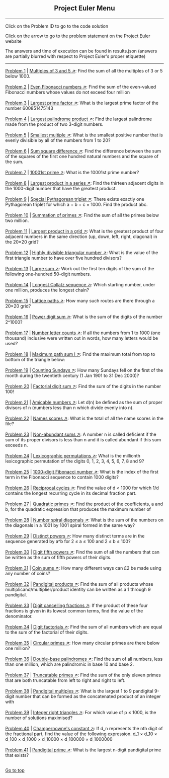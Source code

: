 ## <p align="center"> Project Euler Menu </p>

___

Click on the Problem ID to go to the code solution

Click on the arrow to go to the problem statement on the Project Euler website

The answers and time of execution can be found in results.json (answers are partially blurred with respect to Project Euler's proper etiquette)

___

[Problem 1](https://github.com/zheng214/euler/blob/master/euler/1/index.js#L2-L15) | [Multiples of 3 and 5 :arrow_upper_right:](https://projecteuler.net/problem=1): 
  Find the sum of all the multiples of 3 or 5 below 1000.
<br/><br/>
[Problem 2](https://github.com/zheng214/euler/blob/master/euler/1/index.js#L17-L31) | [Even Fibonacci numbers :arrow_upper_right:](https://projecteuler.net/problem=2): 
  Find the sum of the even-valued Fibonacci numbers whose values do not exceed four million
<br/><br/>
[Problem 3](https://github.com/zheng214/euler/blob/master/euler/1/index.js#L33-L49) | [Largest prime factor :arrow_upper_right:](https://projecteuler.net/problem=3): 
  What is the largest prime factor of the number 600851475143
<br/><br/>
[Problem 4](https://github.com/zheng214/euler/blob/master/euler/1/index.js#L51-L107) | [Largest palindrome product :arrow_upper_right:](https://projecteuler.net/problem=4): 
  Find the largest palindrome made from the product of two 3-digit numbers.
<br/><br/>
[Problem 5](https://github.com/zheng214/euler/blob/master/euler/1/index.js#L109-L161) | [Smallest multiple :arrow_upper_right:](https://projecteuler.net/problem=5): 
  What is the smallest positive number that is evenly divisible by all of the numbers from 1 to 20?
<br/><br/>
[Problem 6](https://github.com/zheng214/euler/blob/master/euler/1/index.js#L163-L179) | [Sum square difference :arrow_upper_right:](https://projecteuler.net/problem=6): 
  Find the difference between the sum of the squares of the first one hundred natural numbers and the square of the sum.
<br/><br/>
[Problem 7](https://github.com/zheng214/euler/blob/master/euler/1/index.js#L181-L195) | [10001st prime :arrow_upper_right:](https://projecteuler.net/problem=7): 
  What is the 10001st prime number?
<br/><br/>
[Problem 8](https://github.com/zheng214/euler/blob/master/euler/1/index.js#L197-L228) | [Largest product in a series :arrow_upper_right:](https://projecteuler.net/problem=8): 
  Find the thirteen adjacent digits in the 1000-digit number that have the greatest product.
<br/><br/>
[Problem 9](https://github.com/zheng214/euler/blob/master/euler/1/index.js#L230-L248) | [Special Pythagorean triplet :arrow_upper_right:](https://projecteuler.net/problem=9): 
  There exists exactly one Pythagorean triplet for which a + b + c = 1000. Find the product abc.
<br/><br/>
[Problem 10](https://github.com/zheng214/euler/blob/master/euler/1/index.js#L250-L290) | [Summation of primes :arrow_upper_right:](https://projecteuler.net/problem=10): 
  Find the sum of all the primes below two million.
<br/><br/>
[Problem 11](https://github.com/zheng214/euler/blob/master/euler/2/index.js#L2-L30) | [Largest product in a grid :arrow_upper_right:](https://projecteuler.net/problem=11): 
  What is the greatest product of four adjacent numbers in the same direction (up, down, left, right, diagonal) in the 20×20 grid?
<br/><br/>
[Problem 12](https://github.com/zheng214/euler/blob/master/euler/2/index.js#L32-L84) | [Highly divisible triangular number :arrow_upper_right:](https://projecteuler.net/problem=12): 
  What is the value of the first triangle number to have over five hundred divisors?
<br/><br/>
[Problem 13](https://github.com/zheng214/euler/blob/master/euler/2/index.js#L86-L112) | [Large sum :arrow_upper_right:](https://projecteuler.net/problem=13): 
  Work out the first ten digits of the sum of the following one-hundred 50-digit numbers.
<br/><br/>
[Problem 14](https://github.com/zheng214/euler/blob/master/euler/2/index.js#L114-L170) | [Longest Collatz sequence :arrow_upper_right:](https://projecteuler.net/problem=14): 
  Which starting number, under one million, produces the longest chain?
<br/><br/>
[Problem 15](https://github.com/zheng214/euler/blob/master/euler/2/index.js#L173-L186) | [Lattice paths :arrow_upper_right:](https://projecteuler.net/problem=15): 
  How many such routes are there through a 20×20 grid?
<br/><br/>
[Problem 16](https://github.com/zheng214/euler/blob/master/euler/2/index.js#L188-L234) | [Power digit sum :arrow_upper_right:](https://projecteuler.net/problem=16): 
  What is the sum of the digits of the number 2^1000?
<br/><br/>
[Problem 17](https://github.com/zheng214/euler/blob/master/euler/2/index.js#L236-L264) | [Number letter counts :arrow_upper_right:](https://projecteuler.net/problem=17): 
  If all the numbers from 1 to 1000 (one thousand) inclusive were written out in words, how many letters would be used?
<br/><br/>
[Problem 18](https://github.com/zheng214/euler/blob/master/euler/2/index.js#L266-L329) | [Maximum path sum I :arrow_upper_right:](https://projecteuler.net/problem=18): 
  Find the maximum total from top to bottom of the triangle below:
<br/><br/>
[Problem 19](https://github.com/zheng214/euler/blob/master/euler/2/index.js#L331-L363) | [Counting Sundays :arrow_upper_right:](https://projecteuler.net/problem=19): 
  How many Sundays fell on the first of the month during the twentieth century (1 Jan 1901 to 31 Dec 2000)?
<br/><br/>
[Problem 20](https://github.com/zheng214/euler/blob/master/euler/2/index.js#L365-L399) | [Factorial digit sum :arrow_upper_right:](https://projecteuler.net/problem=20): 
  Find the sum of the digits in the number 100!
<br/><br/>
[Problem 21](https://github.com/zheng214/euler/blob/master/euler/3/index.js#L5-L33) | [Amicable numbers :arrow_upper_right:](https://projecteuler.net/problem=21): 
  Let d(n) be defined as the sum of proper divisors of n (numbers less than n which divide evenly into n).
<br/><br/>
[Problem 22](https://github.com/zheng214/euler/blob/master/euler/3/index.js#L35-L61) | [Names scores :arrow_upper_right:](https://projecteuler.net/problem=22): 
  What is the total of all the name scores in the file?
<br/><br/>
[Problem 23](https://github.com/zheng214/euler/blob/master/euler/3/index.js#L63-L100) | [Non-abundant sums :arrow_upper_right:](https://projecteuler.net/problem=23): 
  A number n is called deficient if the sum of its proper divisors is less than n and it is called abundant if this sum exceeds n.
<br/><br/>
[Problem 24](https://github.com/zheng214/euler/blob/master/euler/3/index.js#L102-L149) | [Lexicographic permutations :arrow_upper_right:](https://projecteuler.net/problem=24): 
  What is the millionth lexicographic permutation of the digits 0, 1, 2, 3, 4, 5, 6, 7, 8 and 9?
<br/><br/>
[Problem 25](https://github.com/zheng214/euler/blob/master/euler/3/index.js#L151-L193) | [1000-digit Fibonacci number :arrow_upper_right:](https://projecteuler.net/problem=25): 
  What is the index of the first term in the Fibonacci sequence to contain 1000 digits?
<br/><br/>
[Problem 26](https://github.com/zheng214/euler/blob/master/euler/3/index.js#L195-L237) | [Reciprocal cycles :arrow_upper_right:](https://projecteuler.net/problem=26): 
  Find the value of d < 1000 for which 1/d contains the longest recurring cycle in its decimal fraction part.
<br/><br/>
[Problem 27](https://github.com/zheng214/euler/blob/master/euler/3/index.js#L240-L289) | [Quadratic primes :arrow_upper_right:](https://projecteuler.net/problem=27): 
  Find the product of the coefficients, a and b, for the quadratic expression that produces the maximum number of
<br/><br/>
[Problem 28](https://github.com/zheng214/euler/blob/master/euler/3/index.js#L291-L317) | [Number spiral diagonals :arrow_upper_right:](https://projecteuler.net/problem=28): 
  What is the sum of the numbers on the diagonals in a 1001 by 1001 spiral formed in the same way?
<br/><br/>
[Problem 29](https://github.com/zheng214/euler/blob/master/euler/3/index.js#L319-L354) | [Distinct powers :arrow_upper_right:](https://projecteuler.net/problem=29): 
  How many distinct terms are in the sequence generated by a^b for 2 ≤ a ≤ 100 and 2 ≤ b ≤ 100?
<br/><br/>
[Problem 30](https://github.com/zheng214/euler/blob/master/euler/3/index.js#L356-L420) | [Digit fifth powers :arrow_upper_right:](https://projecteuler.net/problem=30): 
  Find the sum of all the numbers that can be written as the sum of fifth powers of their digits.
<br/><br/>
[Problem 31](https://github.com/zheng214/euler/blob/master/euler/4/index.js#L2-L60) | [Coin sums :arrow_upper_right:](https://projecteuler.net/problem=31): 
  How many different ways can £2 be made using any number of coins?
<br/><br/>
[Problem 32](https://github.com/zheng214/euler/blob/master/euler/4/index.js#L62-L138) | [Pandigital products :arrow_upper_right:](https://projecteuler.net/problem=32): 
  Find the sum of all products whose multiplicand/multiplier/product identity can be written as a 1 through 9 pandigital.
<br/><br/>
[Problem 33](https://github.com/zheng214/euler/blob/master/euler/4/index.js#L140-L184) | [Digit cancelling fractions :arrow_upper_right:](https://projecteuler.net/problem=33): 
  If the product of these four fractions is given in its lowest common terms, find the value of the denominator.
<br/><br/>
[Problem 34](https://github.com/zheng214/euler/blob/master/euler/4/index.js#L186-L282) | [Digit factorials :arrow_upper_right:](https://projecteuler.net/problem=34): 
  Find the sum of all numbers which are equal to the sum of the factorial of their digits.
<br/><br/>
[Problem 35](https://github.com/zheng214/euler/blob/master/euler/4/index.js#L284-L332) | [Circular primes :arrow_upper_right:](https://projecteuler.net/problem=35): 
  How many circular primes are there below one million?
<br/><br/>
[Problem 36](https://github.com/zheng214/euler/blob/master/euler/4/index.js#L334-L365) | [Double-base palindromes :arrow_upper_right:](https://projecteuler.net/problem=36): 
  Find the sum of all numbers, less than one million, which are palindromic in base 10 and base 2.
<br/><br/>
[Problem 37](https://github.com/zheng214/euler/blob/master/euler/4/index.js#L367-L439) | [Truncatable primes :arrow_upper_right:](https://projecteuler.net/problem=37): 
  Find the sum of the only eleven primes that are both truncatable from left to right and right to left.
<br/><br/>
[Problem 38](https://github.com/zheng214/euler/blob/master/euler/4/index.js#L441-L481) | [Pandigital multiples :arrow_upper_right:](https://projecteuler.net/problem=38): 
  What is the largest 1 to 9 pandigital 9-digit number that can be formed as the concatenated product of an integer with
<br/><br/>
[Problem 39](https://github.com/zheng214/euler/blob/master/euler/4/index.js#L483-L526) | [Integer right triangles :arrow_upper_right:](https://projecteuler.net/problem=39): 
  For which value of p ≤ 1000, is the number of solutions maximised?
<br/><br/>
[Problem 40](https://github.com/zheng214/euler/blob/master/euler/4/index.js#L528-L582) | [Champernowne's constant :arrow_upper_right:](https://projecteuler.net/problem=40): 
  If d_n represents the nth digit of the fractional part, find the value of the following expression.
  d_1 × d_10 × d_100 × d_1000 × d_10000 × d_100000 × d_1000000
<br/><br/>
[Problem 41](https://github.com/zheng214/euler/blob/master/euler/5/index.js#L2-L31) | [Pandigital prime :arrow_upper_right:](https://projecteuler.net/problem=41): 
  What is the largest n-digit pandigital prime that exists?
<br/><br/>


<a href="#">Go to top</a>